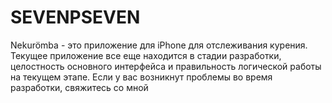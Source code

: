 # SEVENPSEVEN
Nekurömba - это приложение для iPhone для отслеживания курения. Текущее приложение все еще находится в стадии разработки, целостность основного интерфейса и правильность логической работы на текущем этапе. Если у вас возникнут проблемы во время разработки, свяжитесь со мной
